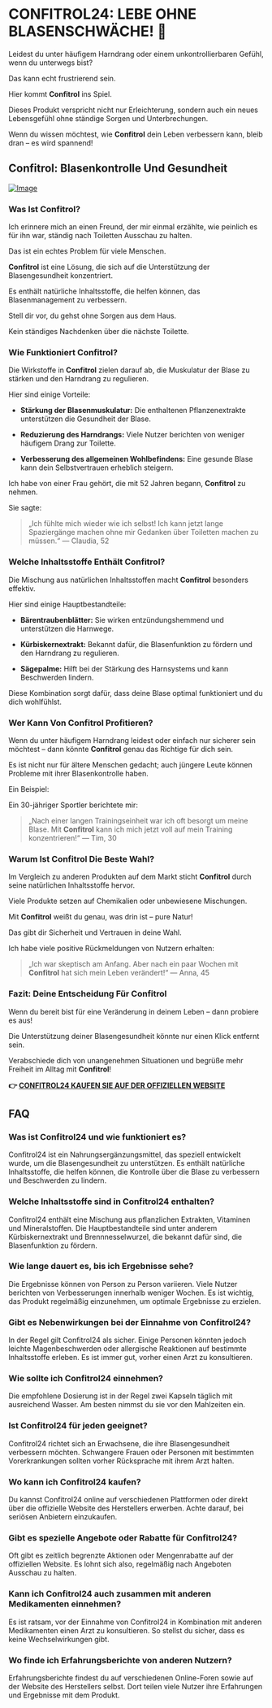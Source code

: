 # CONFITROL24: LEBE OHNE BLASENSCHWÄCHE! 💪

Leidest du unter häufigem Harndrang oder einem unkontrollierbaren Gefühl, wenn du unterwegs bist? 

Das kann echt frustrierend sein. 

Hier kommt **Confitrol** ins Spiel. 

Dieses Produkt verspricht nicht nur Erleichterung, sondern auch ein neues Lebensgefühl ohne ständige Sorgen und Unterbrechungen. 

Wenn du wissen möchtest, wie **Confitrol** dein Leben verbessern kann, bleib dran – es wird spannend!

## Confitrol: Blasenkontrolle Und Gesundheit

[![Image](https://www2.sellhealth.com/233/confitrol24-3-1.jpg)](https://gchaffi.com/WvEeFdWn)

### Was Ist Confitrol?

Ich erinnere mich an einen Freund, der mir einmal erzählte, wie peinlich es für ihn war, ständig nach Toiletten Ausschau zu halten. 

Das ist ein echtes Problem für viele Menschen.

**Confitrol** ist eine Lösung, die sich auf die Unterstützung der Blasengesundheit konzentriert. 

Es enthält natürliche Inhaltsstoffe, die helfen können, das Blasenmanagement zu verbessern. 

Stell dir vor, du gehst ohne Sorgen aus dem Haus. 

Kein ständiges Nachdenken über die nächste Toilette.

### Wie Funktioniert Confitrol?

Die Wirkstoffe in **Confitrol** zielen darauf ab, die Muskulatur der Blase zu stärken und den Harndrang zu regulieren. 

Hier sind einige Vorteile:

- **Stärkung der Blasenmuskulatur:** Die enthaltenen Pflanzenextrakte unterstützen die Gesundheit der Blase.
  
- **Reduzierung des Harndrangs:** Viele Nutzer berichten von weniger häufigem Drang zur Toilette.

- **Verbesserung des allgemeinen Wohlbefindens:** Eine gesunde Blase kann dein Selbstvertrauen erheblich steigern.

Ich habe von einer Frau gehört, die mit 52 Jahren begann, **Confitrol** zu nehmen. 

Sie sagte:

> „Ich fühlte mich wieder wie ich selbst! Ich kann jetzt lange Spaziergänge machen ohne mir Gedanken über Toiletten machen zu müssen.“ 
> — Claudia, 52

### Welche Inhaltsstoffe Enthält Confitrol?

Die Mischung aus natürlichen Inhaltsstoffen macht **Confitrol** besonders effektiv. 

Hier sind einige Hauptbestandteile:

- **Bärentraubenblätter:** Sie wirken entzündungshemmend und unterstützen die Harnwege.
  
- **Kürbiskernextrakt:** Bekannt dafür, die Blasenfunktion zu fördern und den Harndrang zu regulieren.

- **Sägepalme:** Hilft bei der Stärkung des Harnsystems und kann Beschwerden lindern.

Diese Kombination sorgt dafür, dass deine Blase optimal funktioniert und du dich wohlfühlst.

### Wer Kann Von Confitrol Profitieren?

Wenn du unter häufigem Harndrang leidest oder einfach nur sicherer sein möchtest – dann könnte **Confitrol** genau das Richtige für dich sein.

Es ist nicht nur für ältere Menschen gedacht; auch jüngere Leute können Probleme mit ihrer Blasenkontrolle haben.

Ein Beispiel:

Ein 30-jähriger Sportler berichtete mir:

> „Nach einer langen Trainingseinheit war ich oft besorgt um meine Blase. Mit **Confitrol** kann ich mich jetzt voll auf mein Training konzentrieren!“ 
> — Tim, 30

### Warum Ist Confitrol Die Beste Wahl?

Im Vergleich zu anderen Produkten auf dem Markt sticht **Confitrol** durch seine natürlichen Inhaltsstoffe hervor. 

Viele Produkte setzen auf Chemikalien oder unbewiesene Mischungen. 

Mit **Confitrol** weißt du genau, was drin ist – pure Natur!

Das gibt dir Sicherheit und Vertrauen in deine Wahl.

Ich habe viele positive Rückmeldungen von Nutzern erhalten:

> „Ich war skeptisch am Anfang. Aber nach ein paar Wochen mit **Confitrol** hat sich mein Leben verändert!“ 
> — Anna, 45

### Fazit: Deine Entscheidung Für Confitrol

Wenn du bereit bist für eine Veränderung in deinem Leben – dann probiere es aus! 

Die Unterstützung deiner Blasengesundheit könnte nur einen Klick entfernt sein.

Verabschiede dich von unangenehmen Situationen und begrüße mehr Freiheit im Alltag mit **Confitrol**!



**👉 [CONFITROL24 KAUFEN SIE AUF DER OFFIZIELLEN WEBSITE](https://gchaffi.com/WvEeFdWn)**

## FAQ

### Was ist Confitrol24 und wie funktioniert es?
Confitrol24 ist ein Nahrungsergänzungsmittel, das speziell entwickelt wurde, um die Blasengesundheit zu unterstützen. Es enthält natürliche Inhaltsstoffe, die helfen können, die Kontrolle über die Blase zu verbessern und Beschwerden zu lindern.

### Welche Inhaltsstoffe sind in Confitrol24 enthalten?
Confitrol24 enthält eine Mischung aus pflanzlichen Extrakten, Vitaminen und Mineralstoffen. Die Hauptbestandteile sind unter anderem Kürbiskernextrakt und Brennnesselwurzel, die bekannt dafür sind, die Blasenfunktion zu fördern.

### Wie lange dauert es, bis ich Ergebnisse sehe?
Die Ergebnisse können von Person zu Person variieren. Viele Nutzer berichten von Verbesserungen innerhalb weniger Wochen. Es ist wichtig, das Produkt regelmäßig einzunehmen, um optimale Ergebnisse zu erzielen.

### Gibt es Nebenwirkungen bei der Einnahme von Confitrol24?
In der Regel gilt Confitrol24 als sicher. Einige Personen könnten jedoch leichte Magenbeschwerden oder allergische Reaktionen auf bestimmte Inhaltsstoffe erleben. Es ist immer gut, vorher einen Arzt zu konsultieren.

### Wie sollte ich Confitrol24 einnehmen?
Die empfohlene Dosierung ist in der Regel zwei Kapseln täglich mit ausreichend Wasser. Am besten nimmst du sie vor den Mahlzeiten ein.

### Ist Confitrol24 für jeden geeignet?
Confitrol24 richtet sich an Erwachsene, die ihre Blasengesundheit verbessern möchten. Schwangere Frauen oder Personen mit bestimmten Vorerkrankungen sollten vorher Rücksprache mit ihrem Arzt halten.

### Wo kann ich Confitrol24 kaufen?
Du kannst Confitrol24 online auf verschiedenen Plattformen oder direkt über die offizielle Website des Herstellers erwerben. Achte darauf, bei seriösen Anbietern einzukaufen.

### Gibt es spezielle Angebote oder Rabatte für Confitrol24?
Oft gibt es zeitlich begrenzte Aktionen oder Mengenrabatte auf der offiziellen Website. Es lohnt sich also, regelmäßig nach Angeboten Ausschau zu halten.

### Kann ich Confitrol24 auch zusammen mit anderen Medikamenten einnehmen?
Es ist ratsam, vor der Einnahme von Confitrol24 in Kombination mit anderen Medikamenten einen Arzt zu konsultieren. So stellst du sicher, dass es keine Wechselwirkungen gibt.

### Wo finde ich Erfahrungsberichte von anderen Nutzern? 
Erfahrungsberichte findest du auf verschiedenen Online-Foren sowie auf der Website des Herstellers selbst. Dort teilen viele Nutzer ihre Erfahrungen und Ergebnisse mit dem Produkt.